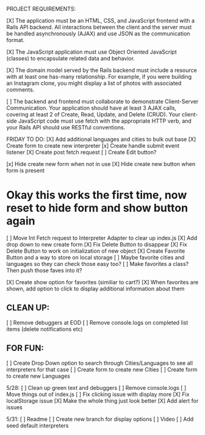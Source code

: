 PROJECT REQUIREMENTS:

[X] The application must be an HTML, CSS, and JavaScript frontend with a Rails API backend. All interactions between the client and the server must be handled asynchronously (AJAX) and use JSON as the communication format.

[X] The JavaScript application must use Object Oriented JavaScript (classes) to encapsulate related data and behavior.

[X] The domain model served by the Rails backend must include a resource with at least one has-many relationship. For example, if you were building an Instagram clone, you might display a list of photos with associated comments.

[ ] The backend and frontend must collaborate to demonstrate Client-Server Communication. Your application should have at least 3 AJAX calls, covering at least 2 of Create, Read, Update, and Delete (CRUD). Your client-side JavaScript code must use fetch with the appropriate HTTP verb, and your Rails API should use RESTful conventions.

FRIDAY TO DO:
[X] Add additional languages and cities to bulk out base
[X] Create form to create new interpreter
[x] Create handle submit event listener
[X] Create post fetch request
[ ] Create Edit button?


[x] Hide create new form when not in use
[X] Hide create new button when form is present
 # Okay this works the first time, now reset to hide form and show button again
[ ] Move Int Fetch request to Interpreter Adapter to clear up index.js
[X] Add drop down to new create form
[X] Fix Delete Button to disappear
[X] Fix Delete Button to work on initialization of new object
[X] Create Favorite Button and a way to store on local storage
    [ ] Maybe favorite cities and languages so they can check those easy too?
    [ ] Make favorites a class? Then push those faves into it?

[X] Create show option for favorites (similiar to cart?)
    [X] When favorites are shown, add option to click to display additional information about them

## CLEAN UP:
[ ] Remove debuggers at EOD
[ ] Remove console.logs on completed list items (delete notifications etc)

## FOR FUN:
[ ] Create Drop Down option to search through Cities/Languages to see all interpreters for that case
[ ] Create form to create new Cities
[ ] Create form to create new Languages

5/28:
[ ] Clean up green text and debuggers
[ ] Remove console.logs
[ ] Move things out of index.js
[ ] Fix clicking issue with display more
[X] Fix localStorage issue
[X] Make the whole thing just look better
[X] Add alert for issues

5/31:
[ ] Readme
[ ] Create new branch for display options
[ ] Video 
[ ] Add seed default interpreters

